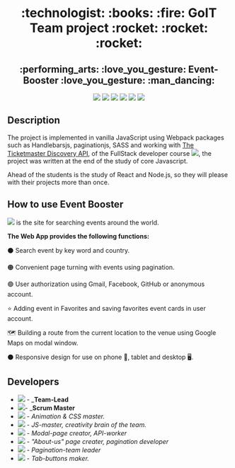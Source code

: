 <h1 align="center"> :technologist: :books: :fire: GoIT Team project :rocket: :rocket: :rocket:</h1>
<h2 align="center"> :performing_arts: :love_you_gesture: Event-Booster :love_you_gesture: :man_dancing: </h2>

<p align="center">
<img src="https://img.shields.io/badge/HTML-5-black"/>
<img src="https://img.shields.io/badge/%09CSS%20-2.1-yellowgreen"/>
<img src="https://img.shields.io/badge/SASS-10.0.2-pink"/>
<img src="https://img.shields.io/badge/JavaScript-ES8-aqua"/>
<img src="https://img.shields.io/badge/Webpack-4.44.2-tomato"/
<img src="https://img.shields.io/badge/Handlebars-4.7.6-FFEFD5"/>
<img src="https://img.shields.io/badge/-GitHub-black"/>
</p>

## Description

The project is implemented in vanilla JavaScript using Webpack packages such as
Handlebarsjs, paginationjs, SASS and working with
[The Ticketmaster Discovery API](https://developer.ticketmaster.com/products-and-docs/apis/discovery-api/v2/),
of the FullStack developer course
[<img src="https://img.shields.io/badge/Go-IT-orange" />](https://goit.ua/), the
project was written at the end of the study of core Javascript.

Ahead of the students is the study of React and Node.js, so they will please
with their projects more than once.

## How to use Event Booster

[<img src="https://img.shields.io/badge/-Event%20Booster-FF00FF"/>](https://sergey-proskurnin.github.io/team-project-event-booster/)
is the site for searching events around the world.

**The Web App provides the following functions:**

:black_circle: Search event by key word and country.

:orange_circle: Convenient page turning with events using pagination.

:green_circle: User authorization using Gmail, Facebook, GitHub or anonymous
account.

:star: Adding event in Favorites and saving favorites event cards in user
account.

:world_map: Building a route from the current location to the venue using Google
Maps on modal window.

:black_circle: Responsive design for use on phone :iphone:, tablet and desktop
:desktop_computer:.

## Developers

- [<img src="https://img.shields.io/badge/-Ivan%20Filipchyk-000080" />](https://github.com/f957-cua) -
  _**Team-Lead**
- [<img src="https://img.shields.io/badge/-Kate%20Podolianets-8B008B" />](https://github.com/KatePodolsky)-
  _**Scrum Master**
- [<img src="https://img.shields.io/badge/-Aleksandrs%20Barkancevs-FF4500" />](https://github.com/MeatyRenegade) -
  _Animation & CSS master._
- [<img src="https://img.shields.io/badge/-Denys%20Kodak-87CEFA" />](https://github.com/deniskodak) -
  _JS-master, creativity brain of the team._
- [<img src="https://img.shields.io/badge/-Ivans%20Borovikovs-D3D3D3" />](https://github.com/iborovikov) -
  _Modal-page creator, API-worker_
- [<img src="https://img.shields.io/badge/-Nina%20Motorna-BC8F8F" />](https://github.com/irbis14) -
  _"About-us" page creater, pagination developer_
- [<img src="https://img.shields.io/badge/-Olena%20Kozakova-FF69B4" />](https://github.com/OlenaKozakova) -
  _Pagination-team leader_
- [<img src="https://img.shields.io/badge/-Oleg%20Shevchenko-228B22" />](https://github.com/Am4rel) -
  _Tab-buttons maker._
